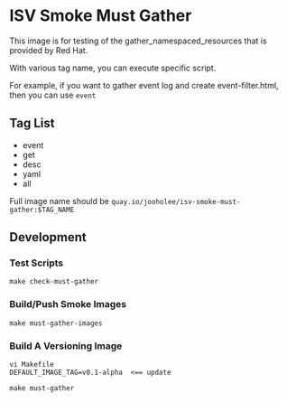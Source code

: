 # ISV Smoke Must Gather 

This image is for testing of the gather_namespaced_resources that is provided by Red Hat.

With various tag name, you can execute specific script. 

For example, if you want to gather event log and create event-filter.html, then you can use `event`

## Tag List
- event
- get
- desc
- yaml
- all

Full image name should be `quay.io/jooholee/isv-smoke-must-gather:$TAG_NAME`

## Development

### Test Scripts
~~~
make check-must-gather
~~~

### Build/Push Smoke Images
~~~
make must-gather-images
~~~

### Build A Versioning Image
~~~
vi Makefile
DEFAULT_IMAGE_TAG=v0.1-alpha  <== update

make must-gather
~~~


